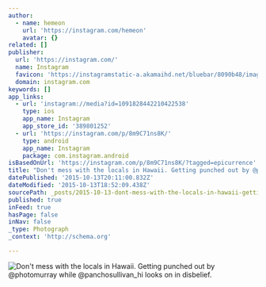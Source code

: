 ```yaml
---
author:
  - name: hemeon
    url: 'https://instagram.com/hemeon'
    avatar: {}
related: []
publisher:
  url: 'https://instagram.com/'
  name: Instagram
  favicon: 'https://instagramstatic-a.akamaihd.net/bluebar/8090b48/images/ico/favicon.ico'
  domain: instagram.com
keywords: []
app_links:
  - url: 'instagram://media?id=1091828442210422538'
    type: ios
    app_name: Instagram
    app_store_id: '389801252'
  - url: 'https://instagram.com/p/8m9C71ns8K/'
    type: android
    app_name: Instagram
    package: com.instagram.android
isBasedOnUrl: 'https://instagram.com/p/8m9C71ns8K/?tagged=epicurrence'
title: "Don't mess with the locals in Hawaii. Getting punched out by @photomurray while @panchosullivan_hi looks on in disbelief."
datePublished: '2015-10-13T20:11:00.832Z'
dateModified: '2015-10-13T18:52:09.438Z'
sourcePath: _posts/2015-10-13-dont-mess-with-the-locals-in-hawaii-getting-punched-out-by.md
published: true
inFeed: true
hasPage: false
inNav: false
_type: Photograph
_context: 'http://schema.org'

---
```

![Don't mess with the locals in Hawaii&period; Getting punched out by &commat;photomurray while &commat;panchosullivan&lowbar;hi looks on in disbelief&period;](https://scontent.cdninstagram.com/hphotos-xaf1/t51.2885-15/s640x640/sh0.08/e35/12093690_1142607002434142_135158647_n.jpg)